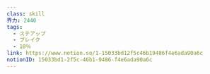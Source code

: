 ```yaml
---
class: skill
界力: 2440
tags:
  - ステアップ
  - ブレイク
  - 10％
link: https://www.notion.so/1-15033bd12f5c46b19486f4e6ada90a6c
notionID: 15033bd1-2f5c-46b1-9486-f4e6ada90a6c
---
```

